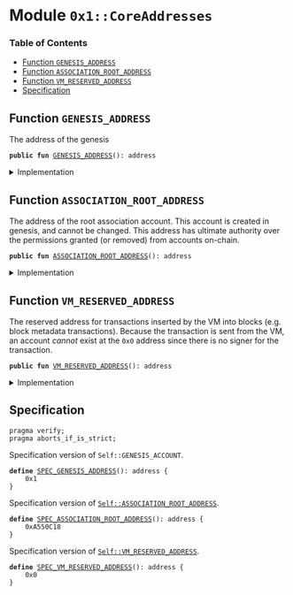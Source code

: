 
<a name="0x1_CoreAddresses"></a>

# Module `0x1::CoreAddresses`

### Table of Contents

-  [Function `GENESIS_ADDRESS`](#0x1_CoreAddresses_GENESIS_ADDRESS)
-  [Function `ASSOCIATION_ROOT_ADDRESS`](#0x1_CoreAddresses_ASSOCIATION_ROOT_ADDRESS)
-  [Function `VM_RESERVED_ADDRESS`](#0x1_CoreAddresses_VM_RESERVED_ADDRESS)
-  [Specification](#0x1_CoreAddresses_Specification)



<a name="0x1_CoreAddresses_GENESIS_ADDRESS"></a>

## Function `GENESIS_ADDRESS`

The address of the genesis


<pre><code><b>public</b> <b>fun</b> <a href="#0x1_CoreAddresses_GENESIS_ADDRESS">GENESIS_ADDRESS</a>(): address
</code></pre>



<details>
<summary>Implementation</summary>


<pre><code><b>public</b> <b>fun</b> <a href="#0x1_CoreAddresses_GENESIS_ADDRESS">GENESIS_ADDRESS</a>(): address {
    0x1
}
</code></pre>



</details>

<a name="0x1_CoreAddresses_ASSOCIATION_ROOT_ADDRESS"></a>

## Function `ASSOCIATION_ROOT_ADDRESS`

The address of the root association account. This account is
created in genesis, and cannot be changed. This address has
ultimate authority over the permissions granted (or removed) from
accounts on-chain.


<pre><code><b>public</b> <b>fun</b> <a href="#0x1_CoreAddresses_ASSOCIATION_ROOT_ADDRESS">ASSOCIATION_ROOT_ADDRESS</a>(): address
</code></pre>



<details>
<summary>Implementation</summary>


<pre><code><b>public</b> <b>fun</b> <a href="#0x1_CoreAddresses_ASSOCIATION_ROOT_ADDRESS">ASSOCIATION_ROOT_ADDRESS</a>(): address {
    0xA550C18
}
</code></pre>



</details>

<a name="0x1_CoreAddresses_VM_RESERVED_ADDRESS"></a>

## Function `VM_RESERVED_ADDRESS`

The reserved address for transactions inserted by the VM into blocks (e.g.
block metadata transactions). Because the transaction is sent from
the VM, an account _cannot_ exist at the
<code>0x0</code> address since there
is no signer for the transaction.


<pre><code><b>public</b> <b>fun</b> <a href="#0x1_CoreAddresses_VM_RESERVED_ADDRESS">VM_RESERVED_ADDRESS</a>(): address
</code></pre>



<details>
<summary>Implementation</summary>


<pre><code><b>public</b> <b>fun</b> <a href="#0x1_CoreAddresses_VM_RESERVED_ADDRESS">VM_RESERVED_ADDRESS</a>(): address {
    0x0
}
</code></pre>



</details>

<a name="0x1_CoreAddresses_Specification"></a>

## Specification



<pre><code>pragma verify;
pragma aborts_if_is_strict;
</code></pre>


Specification version of
<code>Self::GENESIS_ACCOUNT</code>.


<a name="0x1_CoreAddresses_SPEC_GENESIS_ADDRESS"></a>


<pre><code><b>define</b> <a href="#0x1_CoreAddresses_SPEC_GENESIS_ADDRESS">SPEC_GENESIS_ADDRESS</a>(): address {
    0x1
}
</code></pre>


Specification version of
<code><a href="#0x1_CoreAddresses_ASSOCIATION_ROOT_ADDRESS">Self::ASSOCIATION_ROOT_ADDRESS</a></code>.


<a name="0x1_CoreAddresses_SPEC_ASSOCIATION_ROOT_ADDRESS"></a>


<pre><code><b>define</b> <a href="#0x1_CoreAddresses_SPEC_ASSOCIATION_ROOT_ADDRESS">SPEC_ASSOCIATION_ROOT_ADDRESS</a>(): address {
    0xA550C18
}
</code></pre>


Specification version of
<code><a href="#0x1_CoreAddresses_VM_RESERVED_ADDRESS">Self::VM_RESERVED_ADDRESS</a></code>.


<a name="0x1_CoreAddresses_SPEC_VM_RESERVED_ADDRESS"></a>


<pre><code><b>define</b> <a href="#0x1_CoreAddresses_SPEC_VM_RESERVED_ADDRESS">SPEC_VM_RESERVED_ADDRESS</a>(): address {
    0x0
}
</code></pre>
